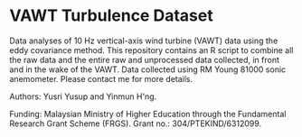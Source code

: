 # VAWT Turbulence Dataset
Data analyses of 10 Hz vertical-axis wind turbine (VAWT) data using the eddy covariance method. This repository contains an R script to combine all the raw data and the entire raw and unprocessed data collected, in front and in the wake of the VAWT. Data collected using RM Young 81000 sonic anemometer. Please contact me for more details.

Authors: Yusri Yusup and Yinmun H'ng.

Funding: Malaysian Ministry of Higher Education through the Fundamental Research Grant Scheme (FRGS). Grant no.: 304/PTEKIND/6312099.
